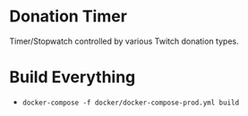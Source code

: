 # Donation Timer

Timer/Stopwatch controlled by various Twitch donation types.

# Build Everything

* `docker-compose -f docker/docker-compose-prod.yml build`